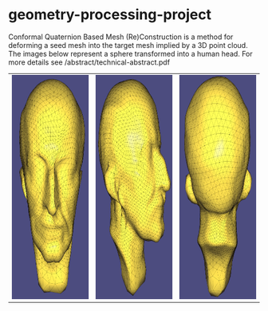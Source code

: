 # geometry-processing-project
Conformal Quaternion Based Mesh (Re)Construction is a method for deforming a seed mesh into the target mesh implied by a 3D point cloud. The images below represent a sphere transformed into a human head. For more details see /abstract/technical-abstract.pdf
<table>
  <thead>
  </thead>
  <tbody>
    <tr>
      <td>
        <img src="/presentation/images/front_sphere_to_head_overnight.PNG" alt="" width="300px" height="450px">
      </td>
      <td>
        <img src="/presentation/images/side_sphere_to_head_overnight.PNG" alt="" width="300px" height="450px">
      </td>
      <td>
        <img src="/presentation/images/back_sphere_to_head_overnight.PNG" alt="" width="300px" height="450px">
      </td>
    </tr>
  </tbody>
</table>
